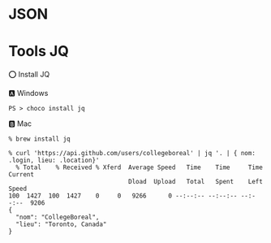 # JSON



# Tools JQ

:o: Install JQ

:a: Windows

```
PS > choco install jq
```

:b: Mac

```
% brew install jq
```



```
% curl 'https://api.github.com/users/collegeboreal' | jq '. | { nom: .login, lieu: .location}'
  % Total    % Received % Xferd  Average Speed   Time    Time     Time  Current
                                 Dload  Upload   Total   Spent    Left  Speed
100  1427  100  1427    0     0   9266      0 --:--:-- --:--:-- --:--:--  9206
{
  "nom": "CollegeBoreal",
  "lieu": "Toronto, Canada"
}
```


